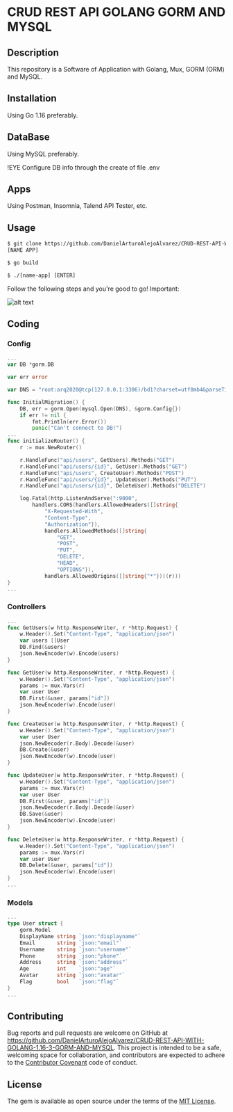 # CRUD REST API GOLANG GORM AND MYSQL

## Description

This repository is a Software of Application with Golang, Mux, GORM (ORM) and MySQL.

## Installation

Using Go 1.16 preferably.

## DataBase

Using MySQL preferably.

!EYE Configure DB info through the create of file .env

## Apps

Using Postman, Insomnia, Talend API Tester, etc.

## Usage

```html
$ git clone https://github.com/DanielArturoAlejoAlvarez/CRUD-REST-API-WITH-GOLANG-1.16-3-GORM-AND-MYSQL.git
[NAME APP]

$ go build

$ ./[name-app] [ENTER]
```

Follow the following steps and you're good to go! Important:

![alt text](https://steemitimages.com/p/7258xSVeJbKmPTruw3bvBgohFbX4k8MUsxTzCCqqN9vKTXsrpi8KPrgiEGLnGE3Dds94YijqrjwSUo3RdhyYDD49rFA5fehFe7yWuy47k5b9oNMzXxeWwiCGU9SB7nUvCdbREyKVKPcJH?format=match&mode=fit)

## Coding

### Config

```go
...
var DB *gorm.DB

var err error

var DNS = "root:arq2020@tcp(127.0.0.1:3306)/bd1?charset=utf8mb4&parseTime=True&loc=Local"

func InitialMigration() {
	DB, err = gorm.Open(mysql.Open(DNS), &gorm.Config{})
	if err != nil {
		fmt.Println(err.Error())
		panic("Can't connect to DB!")
...
func initializeRouter() {
	r := mux.NewRouter()

	r.HandleFunc("api/users", GetUsers).Methods("GET")
	r.HandleFunc("api/users/{id}", GetUser).Methods("GET")
	r.HandleFunc("api/users", CreateUser).Methods("POST")
	r.HandleFunc("api/users/{id}", UpdateUser).Methods("PUT")
	r.HandleFunc("api/users/{id}", DeleteUser).Methods("DELETE")

	log.Fatal(http.ListenAndServe(":9000",
		handlers.CORS(handlers.AllowedHeaders([]string{
			"X-Requested-With",
			"Content-Type",
			"Authorization"}),
			handlers.AllowedMethods([]string{
				"GET",
				"POST",
				"PUT",
				"DELETE",
				"HEAD",
				"OPTIONS"}),
			handlers.AllowedOrigins([]string{"*"}))(r)))
}
...
```

### Controllers

```go
...
func GetUsers(w http.ResponseWriter, r *http.Request) {
	w.Header().Set("Content-Type", "application/json")
	var users []User
	DB.Find(&users)
	json.NewEncoder(w).Encode(users)
}

func GetUser(w http.ResponseWriter, r *http.Request) {
	w.Header().Set("Content-Type", "application/json")
	params := mux.Vars(r)
	var user User
	DB.First(&user, params["id"])
	json.NewEncoder(w).Encode(user)
}

func CreateUser(w http.ResponseWriter, r *http.Request) {
	w.Header().Set("Content-Type", "application/json")
	var user User
	json.NewDecoder(r.Body).Decode(&user)
	DB.Create(&user)
	json.NewEncoder(w).Encode(user)
}

func UpdateUser(w http.ResponseWriter, r *http.Request) {
	w.Header().Set("Content-Type", "application/json")
	params := mux.Vars(r)
	var user User
	DB.First(&user, params["id"])
	json.NewDecoder(r.Body).Decode(&user)
	DB.Save(&user)
	json.NewEncoder(w).Encode(user)
}

func DeleteUser(w http.ResponseWriter, r *http.Request) {
	w.Header().Set("Content-Type", "application/json")
	params := mux.Vars(r)
	var user User
	DB.Delete(&user, params["id"])
	json.NewEncoder(w).Encode(user)
}
...
```

### Models

```go 
...
type User struct {
	gorm.Model
	DisplayName string `json:"displayname"`
	Email       string `json:"email"`
	Username    string `json:"username"`
	Phone       string `json:"phone"`
	Address     string `json:"address"`
	Age         int    `json:"age"`
	Avatar      string `json:"avatar"`
	Flag        bool   `json:"flag"`
}
...
```

## Contributing

Bug reports and pull requests are welcome on GitHub at https://github.com/DanielArturoAlejoAlvarez/CRUD-REST-API-WITH-GOLANG-1.16-3-GORM-AND-MYSQL. This project is intended to be a safe, welcoming space for collaboration, and contributors are expected to adhere to the [Contributor Covenant](http://contributor-covenant.org) code of conduct.

## License

The gem is available as open source under the terms of the [MIT License](http://opensource.org/licenses/MIT).
````